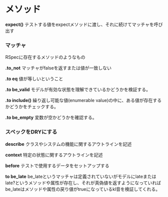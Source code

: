 # メソッド

**expect()**
テストする値をexpectメソッドに渡し、それに続けてマッチャを呼び出す

### マッチャ
RSpecに存在するメソッドのようなもの

**.to_not**
マッチャがfalseを返すまたは値が一致しない

**.to eq**
値が等しいということ

**.to be_valid**
モデルが有効な状態を理解できているかどうかを検証する。

**.to include()**
繰り返し可能な値(enumerable value)の中に、ある値が存在するかどうかをチェックする。

**.to be_empty**
変数が空かどうかを確認する。

### スペックをDRYにする 

**describe**
クラスやシステムの機能に関するアウトラインを記述

**context**
特定の状態に関するアウトラインを記述

**before**
テストで使用するデータをセットアップする

**to be_late**
be_lateというマッチャは定義されていないがモデルにlateまたはlate?というメソッドや属性が存在し、それが真偽値を返すようになっていればbe_lateはメソッドや属性の戻り値がtrueになっているkl音を検証してくれる。
